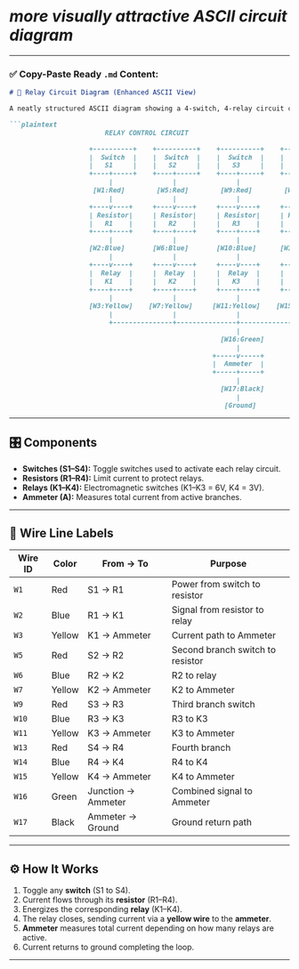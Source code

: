 # *more visually attractive ASCII circuit diagram*

---

### ✅ Copy-Paste Ready `.md` Content:

````markdown
# 🔌 Relay Circuit Diagram (Enhanced ASCII View)

A neatly structured ASCII diagram showing a 4-switch, 4-relay circuit connected to an ammeter. Each connection is marked with wire names and purpose.

```plaintext
                        RELAY CONTROL CIRCUIT

                    +----------+    +----------+    +----------+    +----------+
                    |  Switch  |    |  Switch  |    |  Switch  |    |  Switch  |
                    |   S1     |    |   S2     |    |   S3     |    |   S4     |
                    +----+-----+    +----+-----+    +----+-----+    +----+-----+
                         |               |               |               |
                     [W1:Red]        [W5:Red]        [W9:Red]        [W13:Red]
                         |               |               |               |
                    +----v----+     +----v----+     +----v----+     +----v----+
                    | Resistor|     | Resistor|     | Resistor|     | Resistor|
                    |   R1    |     |   R2    |     |   R3    |     |   R4    |
                    +----+----+     +----+----+     +----+----+     +----+----+
                         |               |               |               |
                    [W2:Blue]       [W6:Blue]       [W10:Blue]      [W14:Blue]
                         |               |               |               |
                    +----v----+     +----v----+     +----v----+     +----v----+
                    |  Relay  |     |  Relay  |     |  Relay  |     |  Relay  |
                    |   K1    |     |   K2    |     |   K3    |     |   K4    |
                    +----+----+     +----+----+     +----+----+     +----+----+
                         |               |               |               |
                    [W3:Yellow]    [W7:Yellow]     [W11:Yellow]    [W15:Yellow]
                         |               |               |               |
                         +---------------+---------------+---------------+
                                                         |
                                                     [W16:Green]
                                                         |
                                                   +-----v-----+
                                                   |  Ammeter  |
                                                   +-----+-----+
                                                         |
                                                     [W17:Black]
                                                         |
                                                      [Ground]
````

---

## 🎛 Components

* **Switches (S1–S4):** Toggle switches used to activate each relay circuit.
* **Resistors (R1–R4):** Limit current to protect relays.
* **Relays (K1–K4):** Electromagnetic switches (K1–K3 = 6V, K4 = 3V).
* **Ammeter (A):** Measures total current from active branches.

---

## 🔌 Wire Line Labels

| Wire ID | Color  | From        → To      | Purpose                          |
| ------- | ------ | --------------------- | -------------------------------- |
| `W1`    | Red    | S1         → R1       | Power from switch to resistor    |
| `W2`    | Blue   | R1         → K1       | Signal from resistor to relay    |
| `W3`    | Yellow | K1         → Ammeter  | Current path to Ammeter          |
| `W5`    | Red    | S2         → R2       | Second branch switch to resistor |
| `W6`    | Blue   | R2         → K2       | R2 to relay                      |
| `W7`    | Yellow | K2         → Ammeter  | K2 to Ammeter                    |
| `W9`    | Red    | S3         → R3       | Third branch switch              |
| `W10`   | Blue   | R3         → K3       | R3 to K3                         |
| `W11`   | Yellow | K3         → Ammeter  | K3 to Ammeter                    |
| `W13`   | Red    | S4         → R4       | Fourth branch                    |
| `W14`   | Blue   | R4         → K4       | R4 to K4                         |
| `W15`   | Yellow | K4         → Ammeter  | K4 to Ammeter                    |
| `W16`   | Green  | Junction    → Ammeter | Combined signal to Ammeter       |
| `W17`   | Black  | Ammeter     → Ground  | Ground return path               |

---

## ⚙ How It Works

1. Toggle any **switch** (S1 to S4).
2. Current flows through its **resistor** (R1–R4).
3. Energizes the corresponding **relay** (K1–K4).
4. The relay closes, sending current via a **yellow wire** to the **ammeter**.
5. **Ammeter** measures total current depending on how many relays are active.
6. Current returns to ground completing the loop.

---
